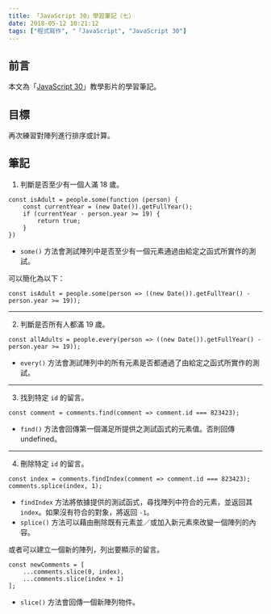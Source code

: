 ```yaml
---
title: 「JavaScript 30」學習筆記（七）
date: 2018-05-12 10:21:12
tags: ["程式寫作", "「JavaScript", "JavaScript 30"]
---
```


## 前言
本文為「[JavaScript 30](https://javascript30.com/)」教學影片的學習筆記。

## 目標
再次練習對陣列進行排序或計算。

## 筆記
1. 判斷是否至少有一個人滿 18 歲。

```JS
const isAdult = people.some(function (person) {
    const currentYear = (new Date()).getFullYear();
    if (currentYear - person.year >= 19) {
        return true;
    }
})
```
- `some()` 方法會測試陣列中是否至少有一個元素通過由給定之函式所實作的測試。

可以簡化為以下：
```JS
const isAdult = people.some(person => ((new Date()).getFullYear() - person.year >= 19));
```
---
2. 判斷是否所有人都滿 19 歲。

```JS
const allAdults = people.every(person => ((new Date()).getFullYear() - person.year >= 19));
```
- `every()` 方法會測試陣列中的所有元素是否都通過了由給定之函式所實作的測試。
---
3. 找到特定 `id` 的留言。

```JS
const comment = comments.find(comment => comment.id === 823423);
```
- `find()` 方法會回傳第一個滿足所提供之測試函式的元素值。否則回傳 undefined。
---
4. 刪除特定 `id` 的留言。

```JS
const index = comments.findIndex(comment => comment.id === 823423);
comments.splice(index, 1);
```
- `findIndex` 方法將依據提供的測試函式，尋找陣列中符合的元素，並返回其 `index`。如果沒有符合的對象，將返回 `-1`。
- `splice()` 方法可以藉由刪除既有元素並／或加入新元素來改變一個陣列的內容。

或者可以建立一個新的陣列，列出要顯示的留言。
```JS
const newComments = [
    ...comments.slice(0, index),
    ...comments.slice(index + 1)
];
```
- `slice()` 方法會回傳一個新陣列物件。